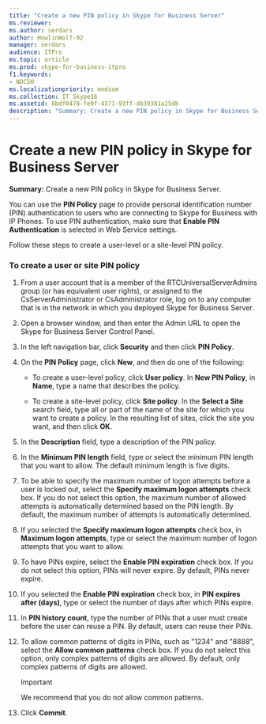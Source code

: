 ```yaml
---
title: "Create a new PIN policy in Skype for Business Server"
ms.reviewer: 
ms.author: serdars
author: HowlinWolf-92
manager: serdars
audience: ITPro
ms.topic: article
ms.prod: skype-for-business-itpro
f1.keywords:
- NOCSH
ms.localizationpriority: medium
ms.collection: IT_Skype16
ms.assetid: 8bdf0478-fe9f-4371-93ff-db39381a25db
description: "Summary: Create a new PIN policy in Skype for Business Server."
---
```


# Create a new PIN policy in Skype for Business Server
 
**Summary:** Create a new PIN policy in Skype for Business Server.
  
You can use the **PIN Policy** page to provide personal identification number (PIN) authentication to users who are connecting to Skype for Business with IP Phones. To use PIN authentication, make sure that **Enable PIN Authentication** is selected in Web Service settings.
  
Follow these steps to create a user-level or a site-level PIN policy. 
  
### To create a user or site PIN policy

1.  From a user account that is a member of the RTCUniversalServerAdmins group (or has equivalent user rights), or assigned to the CsServerAdministrator or CsAdministrator role, log on to any computer that is in the network in which you deployed Skype for Business Server.
    
2. Open a browser window, and then enter the Admin URL to open the Skype for Business Server Control Panel. 
    
3. In the left navigation bar, click **Security** and then click **PIN Policy**.
    
4. On the **PIN Policy** page, click **New**, and then do one of the following:
    
   - To create a user-level policy, click **User policy**. In **New PIN Policy**, in **Name**, type a name that describes the policy.
    
   - To create a site-level policy, click **Site policy**. In the **Select a Site** search field, type all or part of the name of the site for which you want to create a policy. In the resulting list of sites, click the site you want, and then click **OK**.
    
5. In the **Description** field, type a description of the PIN policy.
    
6. In the **Minimum PIN length** field, type or select the minimum PIN length that you want to allow. The default minimum length is five digits.
    
7. To be able to specify the maximum number of logon attempts before a user is locked out, select the **Specify maximum logon attempts** check box. If you do not select this option, the maximum number of allowed attempts is automatically determined based on the PIN length. By default, the maximum number of attempts is automatically determined.
    
8. If you selected the **Specify maximum logon attempts** check box, in **Maximum logon attempts**, type or select the maximum number of logon attempts that you want to allow.
    
9. To have PINs expire, select the **Enable PIN expiration** check box. If you do not select this option, PINs will never expire. By default, PINs never expire.
    
10. If you selected the **Enable PIN expiration** check box, in **PIN expires after (days)**, type or select the number of days after which PINs expire.
    
11. In **PIN history count**, type the number of PINs that a user must create before the user can reuse a PIN. By default, users can reuse their PINs.
    
12. To allow common patterns of digits in PINs, such as "1234" and "8888", select the **Allow common patterns** check box. If you do not select this option, only complex patterns of digits are allowed. By default, only complex patterns of digits are allowed.
    
    > [!IMPORTANT]
    > We recommend that you do not allow common patterns. 
  
13. Click **Commit**.
    


